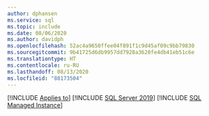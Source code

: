 ```yaml
---
author: dphansen
ms.service: sql
ms.topic: include
ms.date: 08/06/2020
ms.author: davidph
ms.openlocfilehash: 52ac4a9650ffee04f891f1c9d45af09c9bb79830
ms.sourcegitcommit: 9b41725d6db9957dd7928a3620fe4db41eb51c6e
ms.translationtype: HT
ms.contentlocale: ru-RU
ms.lasthandoff: 08/13/2020
ms.locfileid: "88173504"
---
```

[!INCLUDE [Applies to](../../includes/applies-md.md)] [!INCLUDE [SQL Server 2019](_ss2019.md)] [!INCLUDE [SQL Managed Instance](../../includes/applies-to-version/_asdbmi.md)]
